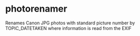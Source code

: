 # photorenamer

Renames Canon JPG photos with standard picture number by TOPIC_DATETAKEN where 
information is read from the EXIF 
